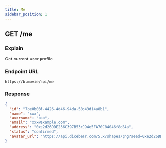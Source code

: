 ```yaml
---
title: Me
sidebar_position: 1
---
```


## GET /me

### Explain

Get current user profile

### Endpoint URL

```
https://b.movie/api/me
```

### Response

```json
{
  "id": "7be0b03f-4426-4d46-94da-58c43d14a8b1",
  "name": "xxx",
  "username": "xxx",
  "email": "xxx@example.com",
  "address": "0xe2d26DDE236C397B53cC94e5FA70C84046f8d84a",
  "status": "confirmed",
  "avatar_url": "https://api.dicebear.com/5.x/shapes/png?seed=0xe2d26DDE236C397B53cC94e5FA70C84046f8d84a"
}
```
